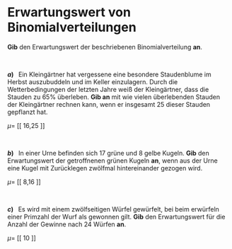 <!--
version:  0.0.1

language: de

@style
input {
    text-align: center;
}
@end

formula: \carry   \textcolor{red}{\scriptsize #1}
formula: \digit   \rlap{\carry{#1}}\phantom{#2}#2
formula: \permil  \text{‰}

import: https://raw.githubusercontent.com/LiaTemplates/Tikz-Jax/main/README.md

script: https://cdn.jsdelivr.net/gh/LiaTemplates/Tikz-Jax@main/dist/index.js


tags: Binomialverteilung, Erwartungswert, sehr leicht, sehr niedrig, Angeben

comment: Wie groß wäre der Erwartungswert für die beschriebene Binomialverteilung?

author: Martin Lommatzsch

-->




# Erwartungswert von Binomialverteilungen

**Gib** den Erwartungswert der beschriebenen Binomialverteilung **an**.

<br>

__$a)\;\;$__ Ein Kleingärtner hat vergessene eine besondere Staudenblume im Herbst auszubuddeln und im Keller einzulagern. Durch die Wetterbedingungen der letzten Jahre weiß der Kleingärtner, dass die Stauden zu $65\%$ überleben. **Gib an** mit wie vielen überlebenden Stauden der Kleingärtner rechnen kann, wenn er insgesamt $25$ dieser Stauden gepflanzt hat.

$\mu =$ [[  16,25 ]]

<br>

__$b)\;\;$__ In einer Urne befinden sich $17$ grüne und $8$ gelbe Kugeln. **Gib** den Erwartungswert der getroffnenen grünen Kugeln **an**, wenn aus der Urne eine Kugel mit Zurücklegen zwölfmal hintereinander gezogen wird.

$\mu =$ [[  8,16  ]]

<br>

__$c)\;\;$__ Es wird mit einem zwölfseitigen Würfel gewürfelt, bei beim erwürfeln einer Primzahl der Wurf als gewonnen gilt. **Gib** den Erwartungswert für die Anzahl der Gewinne nach $24$ Würfen **an**.

$\mu =$ [[   10   ]]


<br>
<br>
<br>
<br>
<br>